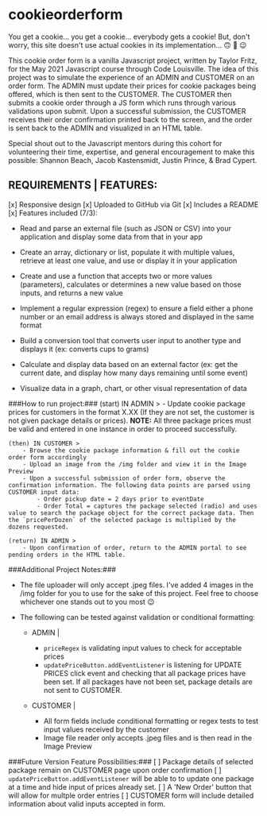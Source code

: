 # cookieorderform
You get a cookie... you get a cookie... everybody gets a cookie! But, don't worry, this site doesn't use actual cookies in its implementation... :upside_down_face: :rofl: :wink:

This cookie order form is a vanilla Javascript project, written by Taylor Fritz, for the May 2021 Javascript course through Code Louisville. The idea of this project was to simulate the experience of an ADMIN and CUSTOMER on an order form. The ADMIN must update their prices for cookie packages being offered, which is then sent to the CUSTOMER. The CUSTOMER then submits a cookie order through a JS form which runs through various validations upon submit. Upon a successful submission, the CUSTOMER receives their order confirmation printed back to the screen, and the order is sent back to the ADMIN and visualized in an HTML table. 

Special shout out to the Javascript mentors during this cohort for volunteering their time, expertise, and general encouragement to make this possible: Shannon Beach, Jacob Kastensmidt, Justin Prince, & Brad Cypert.

REQUIREMENTS | FEATURES:
--
[x] Responsive design
[x] Uploaded to GitHub via Git
[x] Includes a README 
[x] Features included (7/3):

- Read and parse an external file (such as JSON or CSV) into your application and display some data from that in your app
    
- Create an array, dictionary or list, populate it with multiple values, retrieve at least one value, and use or display it in your application

- Create and use a function that accepts two or more values (parameters), calculates or determines a new value based on those inputs, and returns a new value

- Implement a regular expression (regex) to ensure a field either a phone number or an email address is always stored and displayed in the same format

- Build a conversion tool that converts user input to another type and displays it (ex: converts cups to grams)

- Calculate and display data based on an external factor (ex: get the current date, and display how many days remaining until some event)

- Visualize data in a graph, chart, or other visual representation of data

###How to run project:###
    (start) IN ADMIN >
        - Update cookie package prices for customers in the format X.XX (If they are not set, the customer is not given package details or prices).
        **NOTE:** All three package prices must be valid and entered in one instance in order to proceed successfully. 

    (then) IN CUSTOMER >
        - Browse the cookie package information & fill out the cookie order form accordingly
        - Upload an image from the /img folder and view it in the Image Preview
        - Upon a successful submission of order form, observe the confirmation information. The following data points are parsed using CUSTOMER input data: 
            - Order pickup date = 2 days prior to eventDate
            - Order Total = captures the package selected (radio) and uses value to search the package object for the correct package data. Then the `pricePerDozen` of the selected package is multiplied by the dozens requested.

    (return) IN ADMIN >
        - Upon confirmation of order, return to the ADMIN portal to see pending orders in the HTML table.


###Additional Project Notes:###
   - The file uploader will only accept .jpeg files. I've added 4 images in the /img folder for you to use for the sake of this project. Feel free to choose whichever one stands out to you most :wink:
   
   - The following can be tested against validation or conditional formatting:
        - ADMIN | 
            - `priceRegex` is validating input values to check for acceptable prices
            - `updatePriceButton.addEventListener` is listening for UPDATE PRICES click event and checking that all package prices have been set. If all packages have not been set, package details are not sent to CUSTOMER. 

        - CUSTOMER | 
            - All form fields include conditional formatting or regex tests to test input values received by the customer
            - Image file reader only accepts .jpeg files and is then read in the Image Preview


###Future Version Feature Possibilities:###
[ ] Package details of selected package remain on CUSTOMER page upon order confirmation
[ ] `updatePriceButton.addEventListener` will be able to to update one package at a time and hide input of prices already set. 
[ ] A 'New Order' button that will allow for multple order entries
[ ] CUSTOMER form will include detailed information about valid inputs accepted in form.



